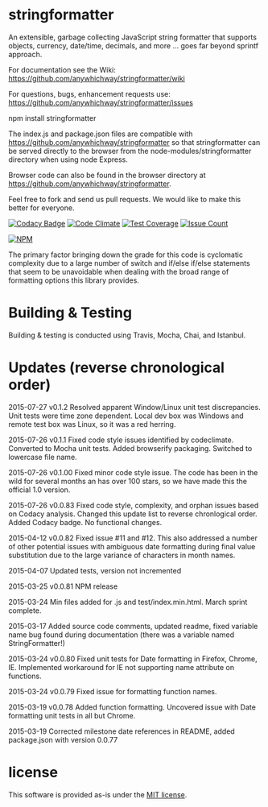 # stringformatter
An extensible, garbage collecting JavaScript string formatter that supports objects, currency, date/time, decimals, and more ... goes far beyond sprintf approach.

For documentation see the Wiki: https://github.com/anywhichway/stringformatter/wiki

For questions, bugs, enhancement requests use: https://github.com/anywhichway/stringformatter/issues

npm install stringformatter

The index.js and package.json files are compatible with https://github.com/anywhichway/stringformatter so that stringformatter can be served directly to the browser from the node-modules/stringformatter directory when using node Express.

Browser code can also be found in the browser directory at https://github.com/anywhichway/stringformatter.


Feel free to fork and send us pull requests. We would like to make this better for everyone.

[![Codacy Badge](https://api.codacy.com/project/badge/grade/ef215dac1bdd4df8943a26fca043b9c1)](https://www.codacy.com/app/syblackwell/stringformatter)
[![Code Climate](https://codeclimate.com/github/anywhichway/stringformatter/badges/gpa.svg)](https://codeclimate.com/github/anywhichway/stringformatter)
[![Test Coverage](https://codeclimate.com/github/anywhichway/stringformatter/badges/coverage.svg)](https://codeclimate.com/github/anywhichway/stringformatter/coverage)
[![Issue Count](https://codeclimate.com/github/anywhichway/stringformatter/badges/issue_count.svg)](https://codeclimate.com/github/anywhichway/stringformatter)

[![NPM](https://nodei.co/npm/stringformatter.png?downloads=true&downloadRank=true&stars=true)](https://nodei.co/npm/<stringformatter>/)

The primary factor bringing down the grade for this code is cyclomatic complexity due to a large number of switch and if/else if/else statements that seem to be unavoidable when dealing with the broad range of formatting options this library provides.

# Building & Testing

Building & testing is conducted using Travis, Mocha, Chai, and Istanbul.

# Updates (reverse chronological order)

2015-07-27 v0.1.2 Resolved apparent Window/Linux unit test discrepancies. Unit tests were time zone dependent. Local dev box was Windows and remote test box was Linux, so it was a red herring.

2015-07-26 v0.1.1 Fixed code style issues identified by codeclimate. Converted to Mocha unit tests. Added browserify packaging. Switched to lowercase file name.

2015-07-26 v0.1.00 Fixed minor code style issue. The code has been in the wild for several months an has over 100 stars, so we have made this the official 1.0 version.

2015-07-26 v0.0.83 Fixed code style, complexity, and orphan issues based on Codacy analysis. Changed this update list to reverse chronlogical order. Added Codacy badge. No functional changes.

2015-04-12 v0.0.82 Fixed issue #11 and #12. This also addressed a number of other potential issues with ambiguous date formatting during final value substitution due to the large variance of characters in month names.

2015-04-07 Updated tests, version not incremented

2015-03-25 v0.0.81 NPM release

2015-03-24 Min files added for .js and test/index.min.html. March sprint complete.

2015-03-17 Added source code comments, updated readme, fixed variable name bug found during documentation (there was a variable named StringFormatter!)

2015-03-24 v0.0.80 Fixed unit tests for Date formatting in Firefox, Chrome, IE. Implemented workaround for IE not supporting name attribute on functions.

2015-03-24 v0.0.79 Fixed issue for formatting function names.

2015-03-19 v0.0.78 Added function formatting. Uncovered issue with Date formatting unit tests in all but Chrome.

2015-03-19 Corrected milestone date references in README, added package.json with version 0.0.77


# license

This software is provided as-is under the [MIT license](http://opensource.org/licenses/MIT).